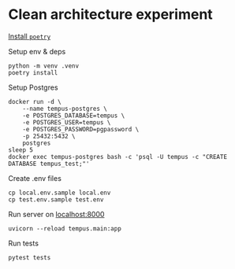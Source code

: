 # Clean architecture experiment


[Install `poetry`](https://python-poetry.org/docs/#installation)

Setup env & deps

```
python -m venv .venv
poetry install
```

Setup Postgres
```
docker run -d \
    --name tempus-postgres \
    -e POSTGRES_DATABASE=tempus \
    -e POSTGRES_USER=tempus \
    -e POSTGRES_PASSWORD=pgpassword \
    -p 25432:5432 \
    postgres
sleep 5
docker exec tempus-postgres bash -c 'psql -U tempus -c "CREATE DATABASE tempus_test;"'
```

Create .env files
```
cp local.env.sample local.env
cp test.env.sample test.env
```

Run server on [localhost:8000](http://localhost:8000/timemgmt/docs)
```
uvicorn --reload tempus.main:app
```

Run tests
```
pytest tests
```

